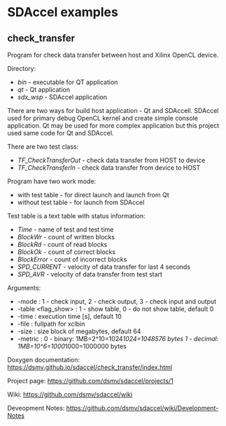 # SDAccel examples

## check_transfer

Program for check data transfer between host and Xilinx OpenCL device. 
  
Directory:
* *bin* - executable for QT application
* *qt*  - Qt application
* *sdx_wsp* - SDAccel application


There are two ways for build host application - Qt and SDAccell.
SDAccel used for primary debug OpenCL kernel and create simple console application.
Qt may be used for more complex application but this project used same code for Qt and SDAccel.

There are two test class:
* *TF_CheckTransferOut* - check data transfer from HOST to device
* *TF_CheckTransferIn*  - check data transfer from device to HOST


Program have two work mode:
* with test table	- for direct launch and launch from Qt 
* without test table	- for launch from SDAccel 

Test table is a text table with status information:
* *Time*    - name of test and test time
* *BlockWr* - count of written blocks
* *BlockRd* - count of read blocks
* *BlockOk* - count of correct blocks
* *BlockError* - count of incorrect blocks
* *SPD_CURRENT* - velocity of data transfer for last 4 seconds
* *SPD_AVR* - velocity of data transfer from test start

Arguments:
* -mode   <mode>        : 1 - check input, 2 - check output, 3 - check input and output
* -table  <flag_show>	: 1 - show table, 0 -	do not show table, default 0
* -time   <time> 	: execution time [s], default 10
* -file	  <fullpath>	: fullpath for xclbin 
* -size   <size>	: size block of megabytes, default 64
* -metric <flag>	: 0 - binary:  1MB=2^10=1024*1024=1048576 bytes
                          1 - decimal: 1MB=10^6=1000*1000=1000000 bytes

Doxygen documentation: https://dsmv.github.io/sdaccel/check_transfer/index.html

Project page: https://github.com/dsmv/sdaccel/projects/1

Wiki: https://github.com/dsmv/sdaccel/wiki

Deveopment Notes: https://github.com/dsmv/sdaccel/wiki/Development-Notes


